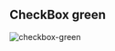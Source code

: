 ## CheckBox green

![checkbox-green](https://user-images.githubusercontent.com/87876734/171766077-052b389a-0403-4453-91a6-149beb016ba7.gif)
